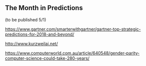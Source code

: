 ## The Month in Predictions

(to be published 5/1)

https://www.gartner.com/smarterwithgartner/gartner-top-strategic-predictions-for-2018-and-beyond/

http://www.kurzweilai.net/

https://www.computerworld.com.au/article/640548/gender-parity-computer-science-could-take-280-years/